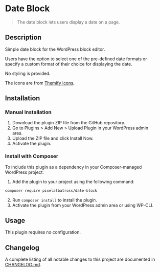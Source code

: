 # Date Block

> The date block lets users display a date on a page.

## Description

Simple date block for the WordPress block editor.

Users have the option to select one of the pre-defined date formats or specify a custom format of their choice for displaying the date.

No styling is provided.

The icons are from [Themify Icons](https://themify.me/themify-icons).

## Installation

### Manual Installation

1. Download the plugin ZIP file from the GitHub repository.
2. Go to Plugins > Add New > Upload Plugin in your WordPress admin area.
3. Upload the ZIP file and click Install Now.
4. Activate the plugin.

### Install with Composer

To include this plugin as a dependency in your Composer-managed WordPress project:

1. Add the plugin to your project using the following command:

```bash
composer require pixelalbatross/date-block
```

2. Run `composer install` to install the plugin.
3. Activate the plugin from your WordPress admin area or using WP-CLI.

## Usage

This plugin requires no configuration.

## Changelog

A complete listing of all notable changes to this project are documented in [CHANGELOG.md](https://github.com/pixelalbatross/date-block/blob/main/CHANGELOG.md).
